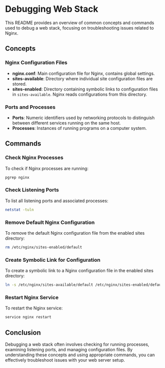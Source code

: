 # Debugging Web Stack

This README provides an overview of common concepts and commands used to debug a web stack, focusing on troubleshooting issues related to Nginx.

## Concepts

### Nginx Configuration Files
- **nginx.conf**: Main configuration file for Nginx, contains global settings.
- **sites-available**: Directory where individual site configuration files are stored.
- **sites-enabled**: Directory containing symbolic links to configuration files in `sites-available`. Nginx reads configurations from this directory.

### Ports and Processes
- **Ports**: Numeric identifiers used by networking protocols to distinguish between different services running on the same host.
- **Processes**: Instances of running programs on a computer system.

## Commands

### Check Nginx Processes
To check if Nginx processes are running:
```bash
pgrep nginx
```

### Check Listening Ports
To list all listening ports and associated processes:
```bash
netstat -tuln
```

### Remove Default Nginx Configuration
To remove the default Nginx configuration file from the enabled sites directory:
```bash
rm /etc/nginx/sites-enabled/default
```

### Create Symbolic Link for Configuration
To create a symbolic link to a Nginx configuration file in the enabled sites directory:
```bash
ln -s /etc/nginx/sites-available/default /etc/nginx/sites-enabled/default
```

### Restart Nginx Service
To restart the Nginx service:
```bash
service nginx restart
```

## Conclusion
Debugging a web stack often involves checking for running processes, examining listening ports, and managing configuration files. By understanding these concepts and using appropriate commands, you can effectively troubleshoot issues with your web server setup.
